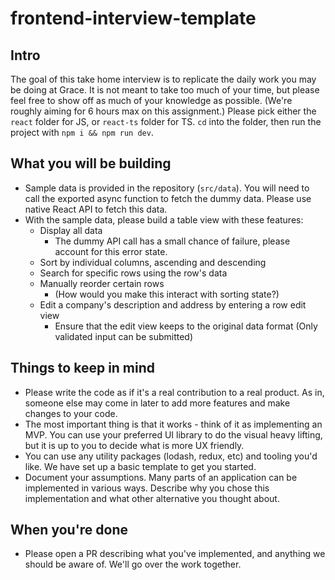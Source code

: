 # frontend-interview-template

## Intro

The goal of this take home interview is to replicate the daily work you may be doing at Grace. It is not meant to take too much of your time, but please feel free to show off as much of your knowledge as possible. (We're roughly aiming for 6 hours max on this assignment.)
Please pick either the `react` folder for JS, or `react-ts` folder for TS. `cd` into the folder, then run the project with `npm i && npm run dev`.

## What you will be building
- Sample data is provided in the repository (`src/data`). You will need to call the exported async function to fetch the dummy data. Please use native React API to fetch this data.
- With the sample data, please build a table view with these features:
  - Display all data
    - The dummy API call has a small chance of failure, please account for this error state.
  - Sort by individual columns, ascending and descending
  - Search for specific rows using the row's data
  - Manually reorder certain rows
    - (How would you make this interact with sorting state?)
  - Edit a company's description and address by entering a row edit view
    - Ensure that the edit view keeps to the original data format (Only validated input can be submitted)

## Things to keep in mind
- Please write the code as if it's a real contribution to a real product. As in, someone else may come in later to add more features and make changes to your code.
- The most important thing is that it works - think of it as implementing an MVP. You can use your preferred UI library to do the visual heavy lifting, but it is up to you to decide what is more UX friendly.   
- You can use any utility packages (lodash, redux, etc) and tooling you'd like. We have set up a basic template to get you started.
- Document your assumptions. Many parts of an application can be implemented in various ways. Describe why you chose this implementation and what other alternative you thought about.
  
## When you're done
- Please open a PR describing what you've implemented, and anything we should be aware of. We'll go over the work together.
